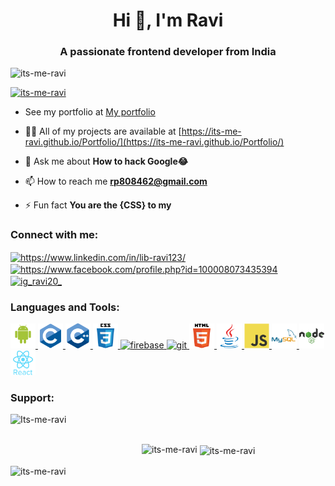 <h1 align="center">Hi 👋, I'm Ravi</h1>
<h3 align="center">A passionate frontend developer from India</h3>

<p align="left"> <img src="https://komarev.com/ghpvc/?username=its-me-ravi&label=Profile%20views&color=0e75b6&style=flat" alt="its-me-ravi" /> </p>

<p align="left"> <a href="https://github.com/ryo-ma/github-profile-trophy"><img src="https://github-profile-trophy.vercel.app/?username=its-me-ravi" alt="its-me-ravi" /></a> </p>

- See my portfolio at [My portfolio](https://its-me-ravi.github.io/Portfolio/)

- 👨‍💻 All of my projects are available at [https://its-me-ravi.github.io/Portfolio/](https://its-me-ravi.github.io/Portfolio/)

- 💬 Ask me about **How to hack Google😂**

- 📫 How to reach me **rp808462@gmail.com**

  

- ⚡ Fun fact **You are the {CSS} to my </HTML>**

<h3 align="left">Connect with me:</h3>
<p align="left">
<a href="https://linkedin.com/in/https://www.linkedin.com/in/lib-ravi123/" target="blank"><img align="center" src="https://raw.githubusercontent.com/rahuldkjain/github-profile-readme-generator/master/src/images/icons/Social/linked-in-alt.svg" alt="https://www.linkedin.com/in/lib-ravi123/" height="30" width="40" /></a>
<a href="https://fb.com/https://www.facebook.com/profile.php?id=100008073435394" target="blank"><img align="center" src="https://raw.githubusercontent.com/rahuldkjain/github-profile-readme-generator/master/src/images/icons/Social/facebook.svg" alt="https://www.facebook.com/profile.php?id=100008073435394" height="30" width="40" /></a>
<a href="https://instagram.com/ig_ravi20_" target="blank"><img align="center" src="https://raw.githubusercontent.com/rahuldkjain/github-profile-readme-generator/master/src/images/icons/Social/instagram.svg" alt="ig_ravi20_" height="30" width="40" /></a>
</p>

<h3 align="left">Languages and Tools:</h3>
<p align="left"> <a href="https://developer.android.com" target="_blank" rel="noreferrer"> <img src="https://raw.githubusercontent.com/devicons/devicon/master/icons/android/android-original-wordmark.svg" alt="android" width="40" height="40"/> </a> <a href="https://www.cprogramming.com/" target="_blank" rel="noreferrer"> <img src="https://raw.githubusercontent.com/devicons/devicon/master/icons/c/c-original.svg" alt="c" width="40" height="40"/> </a> <a href="https://www.w3schools.com/cpp/" target="_blank" rel="noreferrer"> <img src="https://raw.githubusercontent.com/devicons/devicon/master/icons/cplusplus/cplusplus-original.svg" alt="cplusplus" width="40" height="40"/> </a> <a href="https://www.w3schools.com/css/" target="_blank" rel="noreferrer"> <img src="https://raw.githubusercontent.com/devicons/devicon/master/icons/css3/css3-original-wordmark.svg" alt="css3" width="40" height="40"/> </a> <a href="https://firebase.google.com/" target="_blank" rel="noreferrer"> <img src="https://www.vectorlogo.zone/logos/firebase/firebase-icon.svg" alt="firebase" width="40" height="40"/> </a> <a href="https://git-scm.com/" target="_blank" rel="noreferrer"> <img src="https://www.vectorlogo.zone/logos/git-scm/git-scm-icon.svg" alt="git" width="40" height="40"/> </a> <a href="https://www.w3.org/html/" target="_blank" rel="noreferrer"> <img src="https://raw.githubusercontent.com/devicons/devicon/master/icons/html5/html5-original-wordmark.svg" alt="html5" width="40" height="40"/> </a> <a href="https://www.java.com" target="_blank" rel="noreferrer"> <img src="https://raw.githubusercontent.com/devicons/devicon/master/icons/java/java-original.svg" alt="java" width="40" height="40"/> </a> <a href="https://developer.mozilla.org/en-US/docs/Web/JavaScript" target="_blank" rel="noreferrer"> <img src="https://raw.githubusercontent.com/devicons/devicon/master/icons/javascript/javascript-original.svg" alt="javascript" width="40" height="40"/> </a> <a href="https://www.mysql.com/" target="_blank" rel="noreferrer"> <img src="https://raw.githubusercontent.com/devicons/devicon/master/icons/mysql/mysql-original-wordmark.svg" alt="mysql" width="40" height="40"/> </a> <a href="https://nodejs.org" target="_blank" rel="noreferrer"> <img src="https://raw.githubusercontent.com/devicons/devicon/master/icons/nodejs/nodejs-original-wordmark.svg" alt="nodejs" width="40" height="40"/> </a> <a href="https://reactjs.org/" target="_blank" rel="noreferrer"> <img src="https://raw.githubusercontent.com/devicons/devicon/master/icons/react/react-original-wordmark.svg" alt="react" width="40" height="40"/> </a> </p>

<h3 align="left">Support:</h3>
<p><a href="https://www.buymeacoffee.com/Its-me-ravi"> <img align="left" src="https://cdn.buymeacoffee.com/buttons/v2/default-yellow.png" height="50" width="210" alt="Its-me-ravi" /></a></p><br><br>

<p><img align="left" src="https://github-readme-stats.vercel.app/api/top-langs?username=its-me-ravi&show_icons=true&locale=en&layout=compact" alt="its-me-ravi" /></p>

<p>&nbsp;<img align="center" src="https://github-readme-stats.vercel.app/api?username=its-me-ravi&show_icons=true&locale=en" alt="its-me-ravi" /></p>

<p><img align="center" src="https://github-readme-streak-stats.herokuapp.com/?user=its-me-ravi&" alt="its-me-ravi" /></p>
